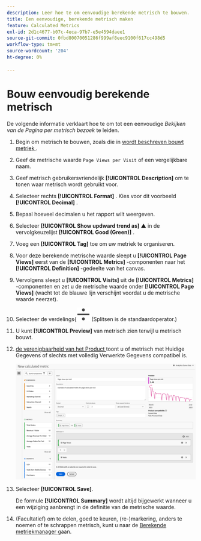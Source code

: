 ```yaml
---
description: Leer hoe te om eenvoudige berekende metrisch te bouwen.
title: Een eenvoudige, berekende metrisch maken
feature: Calculated Metrics
exl-id: 2d1c4677-b07c-4eca-97b7-e5e4594daee1
source-git-commit: 0fbd80070051286f999af8eec9100f617cc498d5
workflow-type: tm+mt
source-wordcount: '204'
ht-degree: 0%

---
```


# Bouw eenvoudig berekende metrisch

De volgende informatie verklaart hoe te om tot een eenvoudige *Bekijken van de Pagina per metrisch bezoek* te leiden.

1. Begin om metrisch te bouwen, zoals die in [ wordt beschreven bouwt metriek ](/help/components/calculated-metrics/workflow/c-build-metrics/cm-build-metrics.md).
1. Geef de metrische waarde `Page Views per Visit` of een vergelijkbare naam.
1. Geef metrisch gebruikersvriendelijk **[!UICONTROL Description]** om te tonen waar metrisch wordt gebruikt voor.
1. Selecteer rechts **[!UICONTROL Format]** . Kies voor dit voorbeeld **[!UICONTROL Decimal]** .
1. Bepaal hoeveel decimalen u het rapport wilt weergeven.
1. Selecteer **[!UICONTROL Show updward trend as]** ▲ in de vervolgkeuzelijst **[!UICONTROL Good (Green)]** .
1. Voeg een **[!UICONTROL Tag]** toe om uw metriek te organiseren.
1. Voor deze berekende metrische waarde sleept u **[!UICONTROL Page Views]** eerst van de **[!UICONTROL Metrics]** -componenten naar het **[!UICONTROL Definition]** -gedeelte van het canvas.
1. Vervolgens sleept u **[!UICONTROL Visits]** uit de **[!UICONTROL Metrics]** -componenten en zet u de metrische waarde onder **[!UICONTROL Page Views]** (wacht tot de blauwe lijn verschijnt voordat u de metrische waarde neerzet).
1. Selecteer de verdelings{![ exploitant 0} verdelen. ](/help/assets/icons/Divide.svg) (Splitsen is de standaardoperator.)
1. U kunt **[!UICONTROL Preview]** van metrisch zien terwijl u metrisch bouwt.
1. [ de verenigbaarheid van het Product ](/help/components/calculated-metrics/cm-compatibility.md) toont u of metrisch met Huidige Gegevens of slechts met volledig Verwerkte Gegevens compatibel is.

   ![ Eenvoudige berekende metrisch ](assets/simple-calculated-metric.png)
1. Selecteer **[!UICONTROL Save]**.

   De formule **[!UICONTROL Summary]** wordt altijd bijgewerkt wanneer u een wijziging aanbrengt in de definitie van de metrische waarde.

1. (Facultatief) om te delen, goed te keuren, (re-)markering, anders te noemen of te schrappen metrisch, kunt u naar de [ Berekende metriekmanager ](/help/components/calculated-metrics/workflow/cm-manager.md) gaan.

